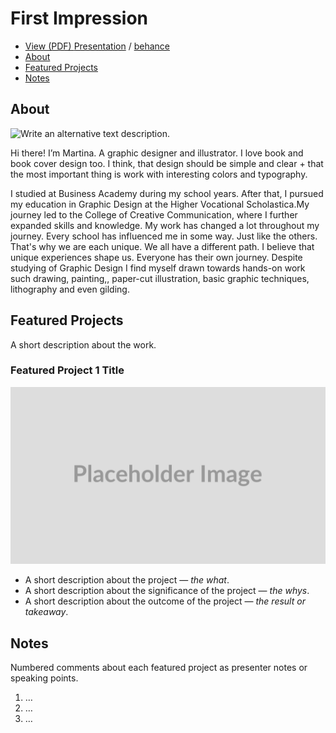 # First Impression

<!-- This is a comment, only visible to the author: Add a link to your presentation. -->
<!-- Presentations do not need to be a PDF, you may link elsewhere, such as Figma, YouTube, etc. -->
<!-- Consider adding navigation to each section (About, Featured Projects, Notes, etc.) -->

- [View (PDF)  <!-- Add helpful hint as to what kind of file or destination is here. --> Presentation](img/portfolio_Volfova_2023_en.pdf) / [behance](link/https://www.behance.net/volfmartinff54)
- [About](#about)
- [Featured Projects](#featured-projects)
- [Notes](#notes)

## About

<!-- Consider including a headshot. We’re not designing, so keep the image width/height around 320px x 320px (square). Replace "surname" with your surname in the file name. -->

![Write an alternative text description.](img/Of-me.gng)

Hi there! I’m Martina. A graphic designer and illustrator. I love book and book cover design too. I think, that design should be simple and clear + that the most important thing is work with interesting colors and typography.

I studied at Business Academy during my school years. After that, I pursued my education in Graphic Design at the Higher Vocational Scholastica.My journey led to the College of Creative Communication, where I further expanded skills and knowledge. My work has changed a lot throughout my journey. Every school has influenced me in some way. Just like the others. That's why we are each unique. We all have a different path. I believe that unique experiences shape us. Everyone has their own journey. Despite studying of Graphic Design I find myself drawn towards hands-on work such drawing, painting,, paper-cut illustration, basic graphic techniques, lithography and even gilding.

## Featured Projects

A short description about the work.

### Featured Project 1 Title

<!-- Use a static poster image or animated GIF, but no video files. Again, keep the image width/height manageable, around 1280x x 720px (16:9 aspect ratio), or a max-width of 1280px. -->

![Write an alternative text description.](img/featured-project-01.png)

- A short description about the project — *the what*.
- A short description about the significance of the project — *the whys*.
- A short description about the outcome of the project — *the result or takeaway*.

<!-- Use the same stucture above for the rest of your featured projects. -->

## Notes

Numbered comments about each featured project as presenter notes or speaking points.

1. …
2. …
3. …
<!-- And so on. -->
